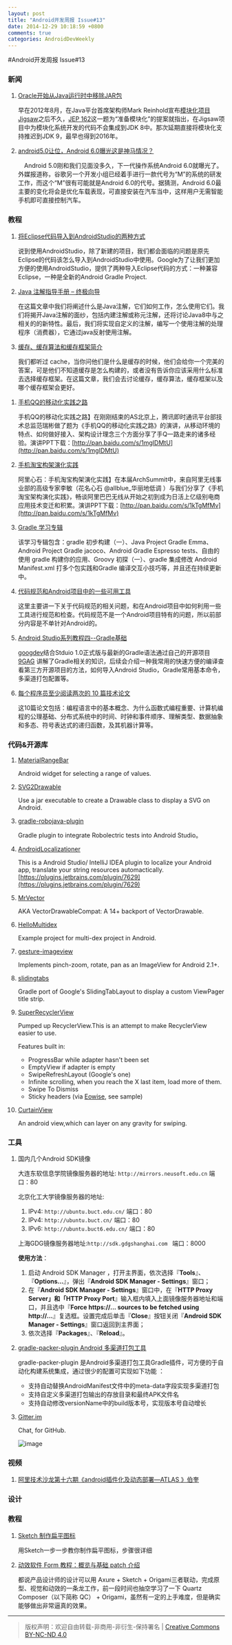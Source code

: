 ```yaml
---
layout: post
title: "Android开发周报 Issue#13"
date: 2014-12-29 10:18:59 +0800
comments: true
categories: AndroidDevWeekly
---
```


#Android开发周报 Issue#13

### 新闻
1. [Oracle开始从Java运行时中移除JAR包](http://www.infoq.com/cn/news/2014/12/oracle-java-jar-package)

	早在2012年8月，在Java平台首席架构师Mark Reinhold宣布[模块化项目Jigsaw](http://openjdk.java.net/projects/jigsaw/)之后不久，[JEP 162](http://openjdk.java.net/jeps/162)这一题为“准备模块化”的提案就指出，在Jigsaw项目中为模块化系统开发的代码不会集成到JDK 8中。那次延期直接将模块化支持推迟到JDK 9，最早也得到2016年。

1. [android5.0让位，Android 6.0曝光这是神马情况？](http://www.eoeandroid.com/thread-558758-1-1.html)
	
	　Android 5.0刚和我们见面没多久，下一代操作系统Android 6.0就曝光了。外媒报道称，谷歌另一个开发小组已经着手进行一款代号为“M”的系统的研发工作，而这个“M”很有可能就是Android 6.0的代号。据猜测，Android 6.0最主要的变化将会是优化车载表现，可直接安装在汽车当中，这样用户无需智能手机即可直接控制汽车。
	
### 教程

1. [将Eclipse代码导入到AndroidStudio的两种方式](http://www.cnblogs.com/ct2011/p/4183553.html)

	说到使用AndroidStudio，除了新建的项目，我们都会面临的问题是原先Eclipse的代码该怎么导入到AndroidStudio中使用。Google为了让我们更加方便的使用AndroidStudio，提供了两种导入Eclipse代码的方式：一种兼容Eclipse，一种是全新的Android Gradle Project.

1. [Java 注解指导手册 – 终极向导](http://www.importnew.com/14227.html)

	在这篇文章中我们将阐述什么是Java注解，它们如何工作，怎么使用它们。我们将揭开Java注解的面纱，包括内建注解或称元注解，还将讨论Java8中与之相关的的新特性。最后，我们将实现自定义的注解，编写一个使用注解的处理程序（消费器），它通过java反射使用注解。
	
1. [缓存、缓存算法和缓存框架简介](http://blog.jobbole.com/30940/)

	我们都听过 cache，当你问他们是什么是缓存的时候，他们会给你一个完美的答案，可是他们不知道缓存是怎么构建的，或者没有告诉你应该采用什么标准去选择缓存框架。在这篇文章，我们会去讨论缓存，缓存算法，缓存框架以及哪个缓存框架会更好。

<!--more-->

1. [手机QQ的移动化实践之路](http://www.infoq.com/cn/news/2014/12/qq-mobile-practice)

	手机QQ的移动化实践之路】在刚刚结束的AS北京上，腾讯即时通讯平台部技术总监范瑞彬做了题为《手机QQ的移动化实践之路》的演讲，从移动环境的特点、如何做好接入、架构设计理念三个方面分享了手Q一路走来的诸多经验。演讲PPT下载：[http://pan.baidu.com/s/1mgIDMtU](http://pan.baidu.com/s/1mgIDMtU)

1. [手机淘宝构架演化实践](http://www.infoq.com/cn/news/2014/12/taobao-app-evolution)
	
	阿里心石：手机淘宝构架演化实践】在本届ArchSummit中，来自阿里无线事业部的高级专家李敏（花名心石 @allblue_华丽地低调 ）与我们分享了《手机淘宝架构演化实践》，畅谈阿里巴巴无线从开始之初到成为日活上亿级别电商应用技术变迁和积累。演讲PPT下载：[http://pan.baidu.com/s/1kTgMfMv](http://pan.baidu.com/s/1kTgMfMv)
	
1. [Gradle 学习专辑](http://www.testerhome.com/topics/1718)
	
	该学习专辑包含：gradle 初步构建（一）、Java Project Gradle Emma、Android Project Gradle jacoco、Android Gradle Espresso tests、自由的使用 gradle 构建你的应用、Groovy 初探（一）、gradle 集成修改 Android Manifest.xml 打多个包实践和Gradle 编译交互小技巧等，并且还在持续更新中。
	
1. [代码规范和Android项目中的一些可用工具](http://tech.glowing.com/cn/dai-ma-gui-fan-he-androidxiang-mu-zhong-de-xie-ke-yong-gong-ju/)

	这里主要讲一下关于代码规范的相关问题，和在Android项目中如何利用一些工具进行规范和检查。代码规范不是一个Android项目特有的问题，所以前部分内容是不单针对Android的。

1. [Android Studio系列教程四--Gradle基础](http://stormzhang.gitcafe.com/devtools/2014/12/18/android-studio-tutorial4/)

	[googdev](http://weibo.com/zhangqi8)结合Stduio 1.0正式版与最新的Gradle语法通过自己的开源项目 [9GAG](https://github.com/stormzhang/9GAG) 讲解了Gradle相关的知识，后续会介绍一种我常用的快速方便的编译查看第三方开源项目的方法，如何导入Android Studio，Gradle常用基本命令，多渠道打包配置等。

1. [每个程序员至少阅读两次的 10 篇技术论文](http://top.jobbole.com/17733/)

	 这10篇论文包括：编程语言中的基本概念、为什么函数式编程重要、计算机编程的公理基础、分布式系统中的时间、时钟和事件顺序、理解类型、数据抽象和多态、符号表达式的递归函数，及其机器计算等。

### 代码&开源库

1. [MaterialRangeBar](https://github.com/oli107/material-range-bar)

	Android widget for selecting a range of values.
	
1. [SVG2Drawable](https://github.com/StanKocken/SVG2Drawable)
	
	Use a jar executable to create a Drawable class to display a SVG on Android.
	
1. [gradle-robojava-plugin](https://github.com/kageiit/gradle-robojava-plugin)

	Gradle plugin to integrate Robolectric tests into Android Studio。
	
1. [AndroidLocalizationer](https://github.com/westlinkin/AndroidLocalizationer)

	This is a Android Studio/ IntelliJ IDEA plugin to localize your Android app, translate your string resources automactically. [https://plugins.jetbrains.com/plugin/7629](https://plugins.jetbrains.com/plugin/7629)

1. [MrVector](https://github.com/telly/MrVector)

	AKA VectorDrawableCompat: A 14+ backport of VectorDrawable.

1. [HelloMultidex](https://github.com/frogermcs/HelloMultidex)

	Example project for multi-dex project in Android.

1. [gesture-imageview](https://github.com/jasonpolites/gesture-imageview)
	
	Implements pinch-zoom, rotate, pan as an ImageView for Android 2.1+.
	
1. [slidingtabs](https://github.com/nispok/slidingtabs)

	Gradle port of Google's SlidingTabLayout to display a custom ViewPager title strip.

1. [SuperRecyclerView](https://github.com/Malinskiy/SuperRecyclerView)

	Pumped up RecyclerView.This is an attempt to make RecyclerView easier to use.

	Features built in:

	* ProgressBar while adapter hasn't been set
	* EmptyView if adapter is empty
	* SwipeRefreshLayout (Google's one)
	* Infinite scrolling, when you reach the X last item, load more of them.
	* Swipe To Dismiss
	* Sticky headers (via [Eowise](https://github.com/eowise/recyclerview-stickyheaders), see sample)

1. [CurtainView](https://github.com/aicaprio/CurtainView)

	An android view,which can layer on any gravity for swiping.
	
### 工具	 	 

1. 国内几个Android SDK镜像
	
	大连东软信息学院镜像服务器的地址: `http://mirrors.neusoft.edu.cn` 端口：80

   	北京化工大学镜像服务器的地址: 
   	1. IPv4: `http://ubuntu.buct.edu.cn/` 端口：80
   	2. IPv4: `http://ubuntu.buct.cn/`   端口：80
   	3. IPv6: `http://ubuntu.buct6.edu.cn/`  端口：80
	
	上海GDG镜像服务器地址:`http://sdk.gdgshanghai.com `  端口：8000

	**使用方法**：
	
	1. 启动 Android SDK Manager ，打开主界面，依次选择『**Tools**』、『**Options...**』，弹出『**Android SDK Manager - Settings**』窗口；
	2. 在『**Android SDK Manager - Settings**』窗口中，在『**HTTP Proxy Server」和「HTTP Proxy Port**』输入框内填入上面镜像服务器地址和端口，并且选中『**Force https://... sources to be fetched using http://...**』复选框。设置完成后单击『**Close**』按钮关闭『**Android SDK Manager - Settings**』窗口返回到主界面；
	3. 依次选择『**Packages**』、『**Reload**』。

1. [gradle-packer-plugin Android 多渠道打包工具](https://github.com/mcxiaoke/gradle-packer-plugin)

	gradle-packer-plugin 是Android多渠道打包工具Gradle插件，可方便的于自动化构建系统集成，通过很少的配置可实现如下功能 ：

	* 支持自动替换AndroidManifest文件中的meta-data字段实现多渠道打包
	* 支持自定义多渠道打包输出的存放目录和最终APK文件名
	* 支持自动修改versionName中的build版本号，实现版本号自动增长
	
1. [Gitter.im](https://gitter.im)

	Chat, for GitHub.

	![image](http://ww4.sinaimg.cn/bmiddle/005GSHYzjw1eniqp77z75j31kw0w74ii.jpg)
	
### 视频

1. [阿里技术沙龙第十六期《android插件化及动态部署—ATLAS 》伯奎](http://v.youku.com/v_show/id_XNTMzMjYzMzM2.html)

### 设计
	
### 教程

1. [Sketch 制作扁平图标](http://zhuanlan.zhihu.com/rijing/19845226)
	
	用Sketch一步一步教你制作扁平图标，步骤很详细
	
1. [动效软件 Form 教程：概览与基础 patch 介绍](http://leonpd.lofter.com/post/20f397_4cb74d1)
	
	都说产品设计师的设计可以用 Axure + Sketch + Origami三者联动，完成原型、视觉和动效的一条龙工作，前一段时间也抽空学习了一下 Quartz Composer（以下简称 QC） + Origami，虽然有一定的上手难度，但是确实能够做出非常逼真的效果。
	
----
> 版权声明：欢迎自由转载-非商用-非衍生-保持署名 | [Creative Commons BY-NC-ND 4.0](http://creativecommons.org/licenses/by-nc-nd/4.0/)